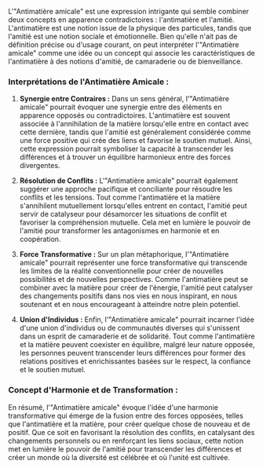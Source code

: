L'"Antimatière amicale" est une expression intrigante qui semble combiner deux concepts en apparence contradictoires : l'antimatière et l'amitié. L'antimatière est une notion issue de la physique des particules, tandis que l'amitié est une notion sociale et émotionnelle. Bien qu'elle n'ait pas de définition précise ou d'usage courant, on peut interpréter l'"Antimatière amicale" comme une idée ou un concept qui associe les caractéristiques de l'antimatière à des notions d'amitié, de camaraderie ou de bienveillance.

### Interprétations de l'Antimatière Amicale :

1. **Synergie entre Contraires :** Dans un sens général, l'"Antimatière amicale" pourrait évoquer une synergie entre des éléments en apparence opposés ou contradictoires. L'antimatière est souvent associée à l'annihilation de la matière lorsqu'elle entre en contact avec cette dernière, tandis que l'amitié est généralement considérée comme une force positive qui crée des liens et favorise le soutien mutuel. Ainsi, cette expression pourrait symboliser la capacité à transcender les différences et à trouver un équilibre harmonieux entre des forces divergentes.

2. **Résolution de Conflits :** L'"Antimatière amicale" pourrait également suggérer une approche pacifique et conciliante pour résoudre les conflits et les tensions. Tout comme l'antimatière et la matière s'annihilent mutuellement lorsqu'elles entrent en contact, l'amitié peut servir de catalyseur pour désamorcer les situations de conflit et favoriser la compréhension mutuelle. Cela met en lumière le pouvoir de l'amitié pour transformer les antagonismes en harmonie et en coopération.

3. **Force Transformative :** Sur un plan métaphorique, l'"Antimatière amicale" pourrait représenter une force transformative qui transcende les limites de la réalité conventionnelle pour créer de nouvelles possibilités et de nouvelles perspectives. Comme l'antimatière peut se combiner avec la matière pour créer de l'énergie, l'amitié peut catalyser des changements positifs dans nos vies en nous inspirant, en nous soutenant et en nous encourageant à atteindre notre plein potentiel.

4. **Union d'Individus :** Enfin, l'"Antimatière amicale" pourrait incarner l'idée d'une union d'individus ou de communautés diverses qui s'unissent dans un esprit de camaraderie et de solidarité. Tout comme l'antimatière et la matière peuvent coexister en équilibre, malgré leur nature opposée, les personnes peuvent transcender leurs différences pour former des relations positives et enrichissantes basées sur le respect, la confiance et le soutien mutuel.

### Concept d'Harmonie et de Transformation :

En résumé, l'"Antimatière amicale" évoque l'idée d'une harmonie transformative qui émerge de la fusion entre des forces opposées, telles que l'antimatière et la matière, pour créer quelque chose de nouveau et de positif. Que ce soit en favorisant la résolution des conflits, en catalysant des changements personnels ou en renforçant les liens sociaux, cette notion met en lumière le pouvoir de l'amitié pour transcender les différences et créer un monde où la diversité est célébrée et où l'unité est cultivée.